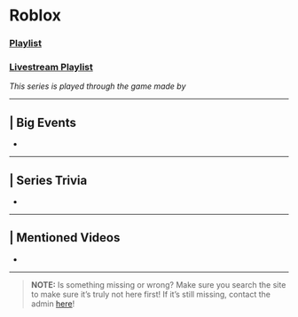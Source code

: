 # Roblox
### [Playlist](https://www.youtube.com/playlist?list=PLwljWXtmIKiQNBmWwD1-tpei6tAdepMIo)
### [Livestream Playlist]()
*This series is played through the game []() made by []()*

----

## | Big Events
- 

----

## | Series Trivia
- 

----
 
## | Mentioned Videos
- []()
 
----
 
> **NOTE:** Is something missing or wrong? Make sure you search the site to make sure it’s truly not here first! If it’s still missing, contact the admin [here](../chapter_2.html)!